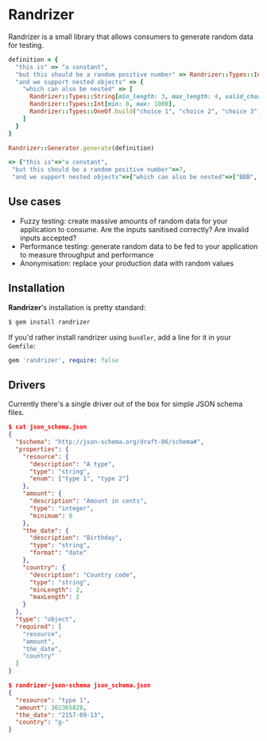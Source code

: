 # Randrizer

Randrizer is a small library that allows consumers to generate random data
for testing.

```ruby
definition = {
  "this is" => "a constant",
  "but this should be a random positive number" => Randrizer::Types::Int[min: 1, max: 10],
  "and we support nested objects" => {
    "which can also be nested" => [
      Randrizer::Types::String[min_length: 3, max_length: 4, valid_chars: "ABC"],
      Randrizer::Types::Int[min: 0, max: 1000],
      Randrizer::Types::OneOf.build("choice 1", "choice 2", "choice 3")
    ]
  }
}

Randrizer::Generator.generate(definition)
```
```ruby
=> {"this is"=>"a constant",
 "but this should be a random positive number"=>7,
 "and we support nested objects"=>{"which can also be nested"=>["BBB", 828, "choice 2"]}}
```

## Use cases

* Fuzzy testing: create massive amounts of random data for your application
  to consume. Are the inputs sanitised correctly? Are invalid inputs accepted?
* Performance testing: generate random data to be fed to your application to
  measure throughput and performance
* Anonymisation: replace your production data with random values 

## Installation

**Randrizer**'s installation is pretty standard:

```sh
$ gem install randrizer
```

If you'd rather install randrizer using `bundler`, add a line for it in your `Gemfile`:
```rb
gem 'randrizer', require: false
```

## Drivers

Currently there's a single driver out of the box for simple JSON schema files.

```json
$ cat json_schema.json
{
  "$schema": "http://json-schema.org/draft-06/schema#",
  "properties": {
    "resource": {
      "description": "A type",
      "type": "string",
      "enum": ["type 1", "type 2"]
    },
    "amount": {
      "description": "Amount in cents",
      "type": "integer",
      "minimum": 0
    },
    "the_date": {
      "description": "Birthday",
      "type": "string",
      "format": "date"
    },
    "country": {
      "description": "Country code",
      "type": "string",
      "minLength": 2,
      "maxLength": 2
    }
  },
  "type": "object",
  "required": [
    "resource",
    "amount",
    "the_date",
    "country"
  ]
}
```

```json
$ randrizer-json-schema json_schema.json
{
  "resource": "type 1",
  "amount": 302365828,
  "the_date": "2157-09-13",
  "country": "g-"
}
```